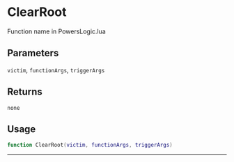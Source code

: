 # ClearRoot
Function name in PowersLogic.lua
## Parameters
`victim`, `functionArgs`, `triggerArgs`
## Returns
`none`
## Usage
```lua
function ClearRoot(victim, functionArgs, triggerArgs)
```
---
